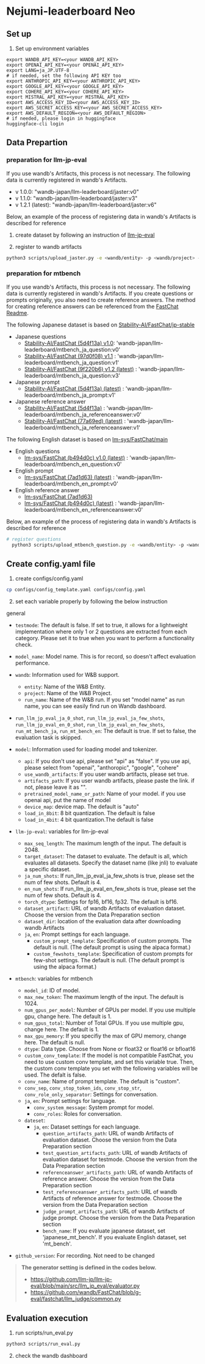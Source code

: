 # Nejumi-leaderboard Neo

## Set up
1. Set up environment variables
```
export WANDB_API_KEY=<your WANDB_API_KEY>
export OPENAI_API_KEY=<your OPENAI_API_KEY>
export LANG=ja_JP.UTF-8
# if needed, set the following API KEY too
export ANTHROPIC_API_KEY=<your ANTHROPIC_API_KEY>
export GOOGLE_API_KEY=<your GOOGLE_API_KEY>
export COHERE_API_KEY=<your COHERE_API_KEY>
export MISTRAL_API_KEY=<your MISTRAL_API_KEY>
export AWS_ACCESS_KEY_ID=<your AWS_ACCESS_KEY_ID>
export AWS_SECRET_ACCESS_KEY=<your AWS_SECRET_ACCESS_KEY>
export AWS_DEFAULT_REGION=<your AWS_DEFAULT_REGION>
# if needed, please login in huggingface
huggingface-cli login
```



## Data Prepartion 
### preparation for llm-jp-eval
If you use wandb's Artifacts, this process is not necessary. The following data is currently registered in wandb's Artifacts.

- v 1.0.0: "wandb-japan/llm-leaderboard/jaster:v0"
- v 1.1.0: "wandb-japan/llm-leaderboard/jaster:v3"
- v 1.2.1 (latest): "wandb-japan/llm-leaderboard/jaster:v6"

Below, an example of the process of registering data in wandb's Artifacts is described for reference 

1. create dataset by following an instruction of [llm-jp-eval](https://github.com/llm-jp/llm-jp-eval)

2. register to wandb artifacts
```bash
python3 scripts/upload_jaster.py -e <wandb/entity> -p <wandb/project> -d <dataset folder> -v <version>
```

### preparation for mtbench
If you use wandb's Artifacts, this process is not necessary. The following data is currently registered in wandb's Artifacts.
If you create questions or prompts originally, you also need to create reference answers. The method for creating reference answers can be referenced from the [FastChat Readme](https://github.com/lm-sys/FastChat/tree/main/fastchat/llm_judge).

The following Japanese dataset is based on [Stability-AI/FastChat/jp-stable](https://github.com/Stability-AI/FastChat/tree/jp-stable)
- Japanese questions
  - [Stability-AI/FastChat (5d4f13a) v1.0](https://github.com/lm-sys/FastChat/commit/5d4f13a4731388ffe1453c459c357d863d87037a): 'wandb-japan/llm-leaderboard/mtbench_ja_question:v0'
  - [Stability-AI/FastChat (97d0f08) v1.1](https://github.com/Stability-AI/FastChat/commit/97d0f0863c5ee8610f00c94a293418a4209c52dd) : 'wandb-japan/llm-leaderboard/mtbench_ja_question:v1'
  - [Stability-AI/FastChat (9f220b6) v1.2 (latest)](https://github.com/lm-sys/FastChat/commit/9f220b6019eef85853237952fd2f504ac3419b72) : 'wandb-japan/llm-leaderboard/mtbench_ja_question:v3'
- Japanese prompt
  - [Stability-AI/FastChat (5d4f13a) (latest)](https://github.com/Stability-AI/FastChat/tree/jp-stable) : 'wandb-japan/llm-leaderboard/mtbench_ja_prompt:v1'
- Japanese reference answer
  - [Stability-AI/FastChat (5d4f13a)](https://github.com/Stability-AI/FastChat/tree/jp-stable) : 'wandb-japan/llm-leaderboard/mtbench_ja_referenceanswer:v0'
  - [Stability-AI/FastChat (77a69ed) (latest)]() : 'wandb-japan/llm-leaderboard/mtbench_ja_referenceanswer:v1'

The following English dataset is based on [lm-sys/FastChat/main](https://github.com/lm-sys/FastChat/tree/main)
- English questions
  - [lm-sys/FastChat (b494d0c) v1.0 (latest)](https://github.com/lm-sys/FastChat/commit/b494d0c6b4e7935f1764f8439e75da3e66beccc7) : 'wandb-japan/llm-leaderboard/mtbench_en_question:v0'
- English prompt
  - [lm-sys/FastChat (7ad1d63) (latest)](https://github.com/lm-sys/FastChat/commit/7ad1d6386288ba1a7862c11feb673425713eea5b) : 'wandb-japan/llm-leaderboard/mtbench_en_prompt:v0'
- English reference answer
  - [lm-sys/FastChat (7ad1d63)](https://github.com/lm-sys/FastChat/commit/7ad1d6386288ba1a7862c11feb673425713eea5b)
  - [lm-sys/FastChat (b494d0c) (latest)](https://github.com/lm-sys/FastChat/commit/b494d0c6b4e7935f1764f8439e75da3e66beccc7) : 'wandb-japan/llm-leaderboard/mtbench_en_referenceanswer:v0'


Below, an example of the process of registering data in wandb's Artifacts is described for reference 
```bash
# register questions
  python3 scripts/upload_mtbench_question.py -e <wandb/entity> -p <wandb/project> -v <data version> -f "your path"
```
## Create config.yaml file
1. create configs/config.yaml
```bash
cp configs/config_template.yaml configs/config.yaml
```
2. set each variable properly by following the below instruction

general
- `testmode`: The default is false. If set to true, it allows for a lightweight implementation where only 1 or 2 questions are extracted from each category. Please set it to true when you want to perform a functionality check.
- `model_name`: Model name. This is for record, so doesn't affect evaluation performance.  
- `wandb`: Information used for W&B support.
  - `entity`: Name of the W&B Entity.
  - `project`: Name of the W&B Project.
  - `run_name`: Name of the W&B run. If you set "model name" as run name, you can see easily find run on Wandb dashboard.
- `run_llm_jp_eval_ja_0_shot`, `run_llm_jp_eval_ja_few_shots`, `run_llm_jp_eval_en_0_shot`, `run_llm_jp_eval_en_few_shots`, `run_mt_bench_ja`, `run_mt_bench_en`: The default is true. If set to false, the evaluation task is skipped.
- `model`: Information used for loading model and tokenizer.
  - `api`:  If you don't use api, please set "api" as "false". If you use api, please select from "openai", "anthoropic", "google", "cohere"
  - `use_wandb_artifacts`: If you user wandb artifacts, please set true.
  - `artifacts_path`: If you user wandb artifacts, please paste the link. if not, please leave it as "".
  - `pretrained_model_name_or_path`: Name of your model. if you use openai api, put the name of model
  - `device_map`: device map. The default is "auto"
  - `load_in_8bit`: 8 bit quantization. The default is false
  - `load_in_4bit`: 4 bit quantization.The default is false
- `llm-jp-eval`: variables for llm-jp-eval
  - `max_seq_length`: The maximum length of the input. The default is 2048.
  - `target_dataset`: The dataset to evaluate. The default is all, which evaluates all datasets. Specify the dataset name (like jnli) to evaluate a specific dataset.
  - `ja_num_shots`: If run_llm_jp_eval_ja_few_shots is true, please set the num of few shots. Default is 4.
  - `en_num_shots`: If run_llm_jp_eval_en_few_shots is true, please set the num of few shots. Default is 4.
  - `torch_dtype`: Settings for fp16, bf16, fp32. The default is bf16.
  - `dataset_artifact`: URL of wandb Artifacts of evaluation dataset. Choose the version from the Data Preparation section
  - `dataset_dir`: location of the evaluation data after downloading wandb Artifacts
  - `ja`, `en`: Prompt settings for each language.
    - `custom_prompt_template`: Specification of custom prompts. The default is null. (The default prompt is using the alpaca format.)
    - `custom_fewshots_template`:  Specification of custom prompts for few-shot settings. The default is null. (The default prompt is using the alpaca format.)

- `mtbench`: variables for mtbench
  - `model_id`: ID of model.
  - `max_new_token`: The maximum length of the input. The default is 1024.
  - `num_gpus_per_model`: Number of GPUs per model. If you use multiple gpu, change here. The default is 1.
  - `num_gpus_total`: Number of Total GPUs. If you use multiple gpu, change here. The default is 1.
  - `max_gpu_memory`: If you specifiy the max of GPU memory, change here. The default is null.
  - `dtype`: Data type. Choose from None or float32 or float16 or bfloat16
  - `custom_conv_template`: If the model is not compatible FastChat, you need to use custom conv template, and set this variable true. Then, the custom conv template you set with the following variables will be used. The defalt is false.
  - `conv_name`: Name of prompt template. The default is "custom".
  - `conv_sep`, `conv_stop_token_ids`, `conv_stop_str`, `conv_role_only_separator`: Settings for conversation.
  - `ja`, `en`: Prompt settings for language.
    - `conv_system_message`: System prompt for model.
    - `conv_roles`: Roles for conversation.
  - `dateset`: 
    - `ja`, `en`: Dataset settings for each language.
      - `question_artifacts_path`: URL of wandb Artifacts of evaluation dataset. Choose the version from the Data Preparation section
      - `test_question_artifacts_path`: URL of wandb Artifacts of evaluation dataset for testmode. Choose the version from the Data Preparation section
      - `referenceanswer_artifacts_path`: URL of wandb Artifacts of reference answer. Choose the version from the Data Preparation section
      - `test_referenceanswer_artifacts_path`: URL of wandb Artifacts of reference answer for testmode. Choose the version from the Data Preparation section
      - `judge_prompt_artifacts_path`: URL of wandb Artifacts of judge prompt. Choose the version from the Data Preparation section
      - `bench_name`: If you evaluate japanese dataset, set 'japanese_mt_bench'. If you evaluate English dataset, set 'mt_bench'.
- `github_version`: For recording. Not need to be changed

> **The generator setting is defined in the codes below.**
> - https://github.com/llm-jp/llm-jp-eval/blob/main/src/llm_jp_eval/evaluator.py
> - https://github.com/wandb/FastChat/blob/g-eval/fastchat/llm_judge/common.py

## Evaluation execution
1. run scripts/run_eval.py
```bash
python3 scripts/run_eval.py
```
2. check the wandb dashboard
